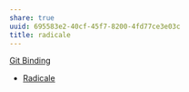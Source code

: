 ```yaml
---
share: true
uuid: 695583e2-40cf-45f7-8200-4fd77ce3e03c
title: radicale
---
```

[Git Binding](/c49ff73e-a032-4af0-aada-91f8cc9c19d7)
* [Radicale](https://radicale.org/3.0.html)